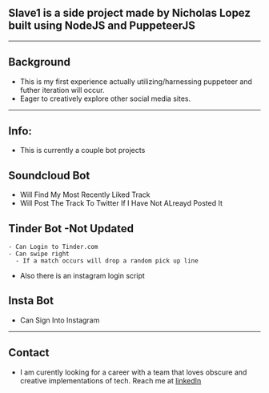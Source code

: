 ## Slave1 is a side project made by Nicholas Lopez built using NodeJS and PuppeteerJS
---
## Background 
  - This is my first experience actually utilizing/harnessing puppeteer and futher iteration will occur.
  - Eager to creatively explore other social media sites.
---
## Info: 
  - This is currently a couple bot projects
## Soundcloud Bot 
  - Will Find My Most Recently Liked Track
  - Will Post The Track To Twitter If I Have Not ALreayd Posted It
## Tinder Bot -Not Updated
    - Can Login to Tinder.com
    - Can swipe right
      - If a match occurs will drop a random pick up line 
  - Also there is an instagram login script
## Insta Bot
  - Can Sign Into Instagram
---
## Contact 
  - I am curently looking for a career with a team that loves obscure and creative implementations of tech. 
Reach me at 
[linkedIn](https://www.linkedin.com/in/310-nicholas-lopez/)
  
